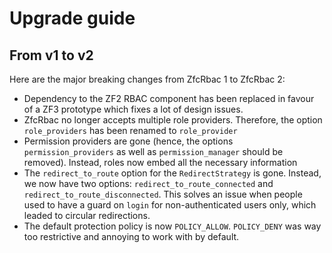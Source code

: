 # Upgrade guide

## From v1 to v2

Here are the major breaking changes from ZfcRbac 1 to ZfcRbac 2:

- Dependency to the ZF2 RBAC component has been replaced in favour of a ZF3 prototype which fixes a lot
of design issues.
- ZfcRbac no longer accepts multiple role providers. Therefore, the option `role_providers` has been renamed
to `role_provider`
- Permission providers are gone (hence, the options `permission_providers` as well as `permission_manager` should
be removed). Instead, roles now embed all the necessary information
- The `redirect_to_route` option for the `RedirectStrategy` is gone. Instead, we now have two options:
`redirect_to_route_connected` and `redirect_to_route_disconnected`. This solves an issue when people used to have
a guard on `login` for non-authenticated users only, which leaded to circular redirections.
- The default protection policy is now `POLICY_ALLOW`. `POLICY_DENY` was way too restrictive and annoying to
work with by default.
